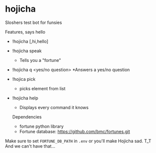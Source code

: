 # hojicha
Sloshers test bot for funsies

Features, says hello

* !hojicha [,hi,hello]
* !hojicha speak
	* Tells you a "fortune"
* !hojicha q <yes/no question>
	*Answers a yes/no question
* !hojica pick <comma separated list>
	* picks element from list
* !hojicha help
	* Displays every command it knows


	Dependencies
	* fortune python library
	* Fortune database:
		https://github.com/bmc/fortunes.git

Make sure to set `FORTUNE_DB_PATH` in `.env` or you'll make Hojicha sad. T_T
And we can't have that...
